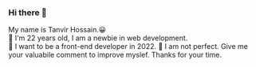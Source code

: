 
### Hi there 👋 
My name is Tanvir Hossain.😀  
🔭 I'm 22 years old, I am a newbie in web development.  
👯 I want to be a front-end developer in 2022. 
🤔 I am not perfect. Give me your valuabile comment to improve myslef. Thanks for your time.


<!--
**TanvirHNur/TanvirHNur** is a ✨ _special_ ✨ repository because its `README.md` (this file) appears on your GitHub profile.

Here are some ideas to get you started:

- 🔭 I’m currently working on ...
- 🌱 I’m currently learning ...
- 👯 I’m looking to collaborate on ...
- 🤔 I’m looking for help with ...
- 💬 Ask me about ...
- 📫 How to reach me: ...
- 😄 Pronouns: ...
- ⚡ Fun fact: ...
-->
